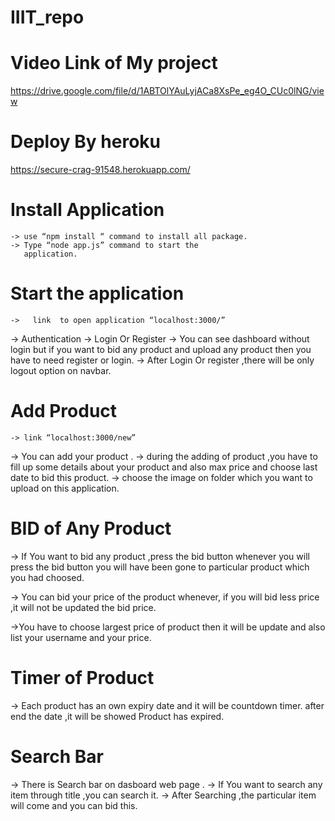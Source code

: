# IIIT_repo

# Video Link of My project
   https://drive.google.com/file/d/1ABTOlYAuLyjACa8XsPe_eg4O_CUc0lNG/view
   
   
   
 # Deploy By heroku
  https://secure-crag-91548.herokuapp.com/

#  Install Application 
    -> use “npm install “ command to install all package.
    -> Type “node app.js” command to start the
       application. 

# Start the application
   
    ->   link  to open application “localhost:3000/”
   ->   Authentication
           ->  Login  Or  Register
   ->  You can see dashboard without login but if you want to bid any product and upload any product then you have to need             register or login.
   -> After Login Or register ,there will be only logout option on navbar.
    
 # Add Product
    -> link “localhost:3000/new”
    
   -> You can add your product .
   -> during the adding of product ,you have to fill up some details  about your product and also max price and                     choose last date to bid this product.
   -> choose the image on folder which you want to upload on this application.

 

# BID of Any Product
-> If You want to bid any product ,press the bid button whenever you will press the bid button you will have been gone to particular product which you had choosed.

-> You can bid your price of the product whenever, if you will bid less price ,it will not be updated the bid price.

->You have to choose largest price of product then it will be update and also list your username and your price.

# Timer of Product
-> Each product has an own expiry date and it will be countdown timer. after end the date ,it will be showed Product has expired.

# Search Bar
-> There is Search bar on dasboard web page .
-> If You want to search any item through title ,you can search it.
-> After Searching ,the particular item will come and you can bid this.


